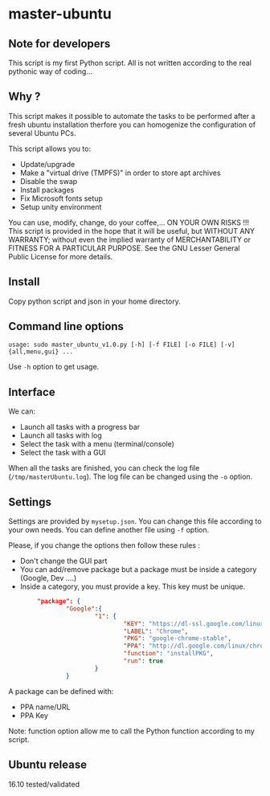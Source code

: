 # master-ubuntu
## Note for developers

This script is my first Python script.
All is not written according to the real pythonic way of coding...

## Why ?

This script makes it possible to automate the tasks to be performed after a fresh ubuntu installation therfore you can homogenize the configuration of several Ubuntu PCs.

This script allows you to:
- Update/upgrade
- Make a "virtual drive (TMPFS)" in order to store apt archives
- Disable the swap
- Install packages
- Fix Microsoft fonts setup
- Setup unity environment

You can use, modify, change, do your coffee,... ON YOUR OWN RISKS !!!
This script is provided in the hope that it will be useful,
but WITHOUT ANY WARRANTY; without even the implied warranty of
MERCHANTABILITY or FITNESS FOR A PARTICULAR PURPOSE.  See the GNU
Lesser General Public License for more details.

## Install

Copy python script and json in your home directory.


## Command line options

`usage: sudo master_ubuntu_v1.0.py [-h] [-f FILE] [-o FILE] [-v] {all,menu,gui} ...`

Use `-h` option to get usage.

## Interface

We can:
- Launch all tasks with a progress bar
- Launch all tasks with log
- Select the task with a menu (terminal/console)
- Select the task with a GUI

When all the tasks are finished, you can check the log file (`/tmp/masterUbuntu.log`). The log file can be changed using the `-o` option.

## Settings

Settings are provided by `mysetup.json`. You can change this file according to your own needs.
You can define another file using `-f` option.

Please, if you change the options then follow these rules :
- Don't change the GUI part
- You can add/remove package but a package must be inside a category (Google, Dev ....)
- Inside a category, you must provide a key. This key must be unique.
```json
        "package": {
                "Google":{
                        "1": {
                                "KEY": "https://dl-ssl.google.com/linux/linux_signing_key.pub",
                                "LABEL": "Chrome",
                                "PKG": "google-chrome-stable",
                                "PPA": "http://dl.google.com/linux/chrome/deb/",
                                "function": "installPKG",
                                "run": true
                        }
                }
```                        
A package can be defined with:
- PPA name/URL
- PPA Key

Note: function option allow me to call the Python function according to my script.

## Ubuntu release
16.10 tested/validated
